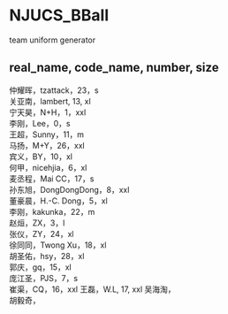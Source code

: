 # NJUCS_BBall
team uniform generator

## real_name, code_name, number, size

仲耀晖，tzattack，23，s  
关亚南，lambert, 13, xl  
宁天昊，N+H，1，xxl  
李刚，Lee，0，s  
王超，Sunny，11，m  
马扬，M+Y，26，xxl  
宾义，BY，10，xl  
何甲，nicehjia，6，xl  
麦丞程，Mai CC，17，s  
孙东旭，DongDongDong，8，xxl  
董豪晨，H.-C. Dong，5，xl  
李刚，kakunka，22，m  
赵烜，ZX，3，l  
张仪，ZY，24，xl  
徐同同，Twong Xu，18，xl  
胡圣佑，hsy，28，xl  
郭庆，gq，15，xl   
庞江圣，PJS，7，s  
崔渠，CQ，16，xxl 
王磊，W.L, 17, xxl
吴海淘，  
胡毅奇，  


